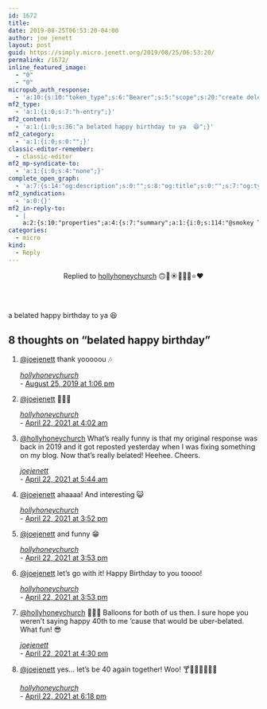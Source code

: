 ```yaml
---
id: 1672
title: 
date: 2019-08-25T06:53:20-04:00
author: joe jenett
layout: post
guid: https://simply.micro.jenett.org/2019/08/25/06:53:20/
permalink: /1672/
inline_featured_image:
  - "0"
  - "0"
micropub_auth_response:
  - 'a:10:{s:10:"token_type";s:6:"Bearer";s:5:"scope";s:20:"create delete update";s:2:"me";s:32:"https://simply.micro.jenett.org/";s:9:"issued_by";s:59:"https://simply.micro.jenett.org/wp-json/indieauth/1.0/token";s:9:"client_id";s:20:"https://omnibear.com";s:11:"client_name";s:8:"Omnibear";s:11:"client_icon";s:29:"https://omnibear.com/logo.svg";s:9:"issued_at";i:1565703285;s:4:"user";i:1;s:13:"last_accessed";i:1566730399;}'
mf2_type:
  - 'a:1:{i:0;s:7:"h-entry";}'
mf2_content:
  - 'a:1:{i:0;s:36:"a belated happy birthday to ya  😆";}'
mf2_category:
  - 'a:1:{i:0;s:0:"";}'
classic-editor-remember:
  - classic-editor
mf2_mp-syndicate-to:
  - 'a:1:{i:0;s:4:"none";}'
complete_open_graph:
  - 'a:7:{s:14:"og:description";s:0:"";s:8:"og:title";s:0:"";s:7:"og:type";s:0:"";s:12:"twitter:card";s:7:"summary";s:15:"twitter:creator";s:0:"";s:19:"twitter:description";s:0:"";s:8:"og:image";s:0:"";}'
mf2_syndication:
  - 'a:0:{}'
mf2_in-reply-to:
  - |
    a:2:{s:10:"properties";a:4:{s:7:"summary";a:1:{i:0;s:114:"@smokey Thank yoooooouuuuu Smokey. It's turning into a birthday weekend woo 🙃🍦☀️💞💃🥳⭐️❤️";}s:3:"url";a:1:{i:0;s:43:"https://micro.blog/hollyhoneychurch/5204804";}s:11:"publication";a:1:{i:0;s:10:"micro.blog";}s:6:"author";a:2:{s:4:"type";a:1:{i:0;s:6:"h-card";}s:10:"properties";a:3:{s:4:"name";a:1:{i:0;s:16:"hollyhoneychurch";}s:3:"url";a:1:{i:0;s:35:"https://micro.blog/hollyhoneychurch";}s:5:"photo";a:1:{i:0;s:46:"https://micro.blog/hollyhoneychurch/avatar.jpg";}}}}s:4:"type";s:4:"cite";}
categories:
  - micro
kind:
  - Reply
---
```

<div class="entry-reaction"><section class="h-cite response u-in-reply-to"><header><span class="kind-display-text">Replied to</span> <a href="https://micro.blog/hollyhoneychurch/5204804">hollyhoneychurch</a> 🙃🍦☀️💞💃🥳⭐️❤️</header>
</section></div>
<div class="entry-content e-content" itemprop="description articleBody">
<p>a belated happy birthday to ya  😆</p></div>

<h2 id="comments-title">8 thoughts on “<span>belated happy birthday</span>”		</h2>


<ol class="commentlist">
<li class="webmention even thread-even depth-1 u-comment h-cite h-entry p-comment comment" id="li-comment-436">
<article id="comment-436" class="comment " itemprop="comment" itemscope="" itemtype="http://schema.org/Comment">
<div class="comment-content p-summary p-name" itemprop="text name description">
<p><a href="https://micro.blog/joejenett" rel="nofollow ugc">@joejenett</a> thank yooooou 🎶</p>
</div>
<footer>
<div class="comment-meta commentmetadata">
<address class="comment-author p-author author vcard hcard h-card" itemprop="creator" itemscope="" itemtype="http://schema.org/Person">
<cite class="fn p-name" itemprop="name"><a href="https://micro.blog/hollyhoneychurch" rel="external nofollow ugc" class="u-url url">hollyhoneychurch</a></cite>						</address>
<span class="sep">-</span>
<a href="https://micro.blog/hollyhoneychurch/5209434"><time class="updated published dt-updated dt-published" datetime="2019-08-25T13:06:17-04:00" itemprop="datePublished dateModified dateCreated">
August 25, 2019 at 1:06 pm						</time></a>
</div>
</footer>
</article>
</li>
<!-- #comment-## -->
<li class="webmention odd alt thread-odd thread-alt depth-1 u-comment h-cite h-entry p-comment comment" id="li-comment-512">
<article id="comment-512" class="comment " itemprop="comment" itemscope="" itemtype="http://schema.org/Comment">
<div class="comment-content p-summary p-name" itemprop="text name description">
<p><a href="https://micro.blog/joejenett" rel="nofollow ugc">@joejenett</a> 🤪😸👻</p>
</div>
<footer>
<div class="comment-meta commentmetadata">
<address class="comment-author p-author author vcard hcard h-card" itemprop="creator" itemscope="" itemtype="http://schema.org/Person">
<cite class="fn p-name" itemprop="name"><a href="https://micro.blog/hollyhoneychurch" rel="external nofollow ugc" class="u-url url">hollyhoneychurch</a></cite>						</address>
<span class="sep">-</span>
<a href="https://micro.blog/hollyhoneychurch/11355103"><time class="updated published dt-updated dt-published" datetime="2021-04-22T04:02:00-04:00" itemprop="datePublished dateModified dateCreated">
April 22, 2021 at 4:02 am						</time></a>
</div>
</footer>
</article>
</li>
<!-- #comment-## -->
<li class="webmention even thread-even depth-1 u-comment h-cite h-entry p-comment comment" id="li-comment-513">
<article id="comment-513" class="comment " itemprop="comment" itemscope="" itemtype="http://schema.org/Comment">
<div class="comment-content p-summary p-name" itemprop="text name description">
<p><a href="https://micro.blog/hollyhoneychurch" rel="nofollow ugc">@hollyhoneychurch</a> What’s really funny is that my original response was back in 2019 and it got reposted yesterday when I was fixing something on my blog. Now that’s really belated! Heehee. Cheers.</p>
</div>
<footer>
<div class="comment-meta commentmetadata">
<address class="comment-author p-author author vcard hcard h-card" itemprop="creator" itemscope="" itemtype="http://schema.org/Person">
<cite class="fn p-name" itemprop="name"><a href="https://micro.blog/joejenett" rel="external nofollow ugc" class="u-url url">joejenett</a></cite>						</address>
<span class="sep">-</span>
<a href="https://micro.blog/joejenett/11355341"><time class="updated published dt-updated dt-published" datetime="2021-04-22T05:44:01-04:00" itemprop="datePublished dateModified dateCreated">
April 22, 2021 at 5:44 am						</time></a>
</div>
</footer>
</article>
</li>
<!-- #comment-## -->
<li class="webmention odd alt thread-odd thread-alt depth-1 u-comment h-cite h-entry p-comment comment" id="li-comment-514">
<article id="comment-514" class="comment " itemprop="comment" itemscope="" itemtype="http://schema.org/Comment">
<div class="comment-content p-summary p-name" itemprop="text name description">
<p><a href="https://micro.blog/joejenett" rel="nofollow ugc">@joejenett</a> ahaaaa! And interesting 😺</p>
</div>
<footer>
<div class="comment-meta commentmetadata">
<address class="comment-author p-author author vcard hcard h-card" itemprop="creator" itemscope="" itemtype="http://schema.org/Person">
<cite class="fn p-name" itemprop="name"><a href="https://micro.blog/hollyhoneychurch" rel="external nofollow ugc" class="u-url url">hollyhoneychurch</a></cite>						</address>
<span class="sep">-</span>
<a href="https://micro.blog/hollyhoneychurch/11357231"><time class="updated published dt-updated dt-published" datetime="2021-04-22T15:52:52-04:00" itemprop="datePublished dateModified dateCreated">
April 22, 2021 at 3:52 pm						</time></a>
</div>
</footer>
</article>
</li>
<!-- #comment-## -->
<li class="webmention even thread-even depth-1 u-comment h-cite h-entry p-comment comment" id="li-comment-515">
<article id="comment-515" class="comment " itemprop="comment" itemscope="" itemtype="http://schema.org/Comment">
<div class="comment-content p-summary p-name" itemprop="text name description">
<p><a href="https://micro.blog/joejenett" rel="nofollow ugc">@joejenett</a> and funny 😁</p>
</div>
<footer>
<div class="comment-meta commentmetadata">
<address class="comment-author p-author author vcard hcard h-card" itemprop="creator" itemscope="" itemtype="http://schema.org/Person">
<cite class="fn p-name" itemprop="name"><a href="https://micro.blog/hollyhoneychurch" rel="external nofollow ugc" class="u-url url">hollyhoneychurch</a></cite>						</address>
<span class="sep">-</span>
<a href="https://micro.blog/hollyhoneychurch/11357251"><time class="updated published dt-updated dt-published" datetime="2021-04-22T15:53:15-04:00" itemprop="datePublished dateModified dateCreated">
April 22, 2021 at 3:53 pm						</time></a>
</div>
</footer>
</article>
</li>
<!-- #comment-## -->
<li class="webmention odd alt thread-odd thread-alt depth-1 u-comment h-cite h-entry p-comment comment" id="li-comment-516">
<article id="comment-516" class="comment " itemprop="comment" itemscope="" itemtype="http://schema.org/Comment">
<div class="comment-content p-summary p-name" itemprop="text name description">
<p><a href="https://micro.blog/joejenett" rel="nofollow ugc">@joejenett</a> let’s go with it! Happy Birthday to you toooo!</p>
</div>
<footer>
<div class="comment-meta commentmetadata">
<address class="comment-author p-author author vcard hcard h-card" itemprop="creator" itemscope="" itemtype="http://schema.org/Person">
<cite class="fn p-name" itemprop="name"><a href="https://micro.blog/hollyhoneychurch" rel="external nofollow ugc" class="u-url url">hollyhoneychurch</a></cite>						</address>
<span class="sep">-</span>
<a href="https://micro.blog/hollyhoneychurch/11357254"><time class="updated published dt-updated dt-published" datetime="2021-04-22T15:53:54-04:00" itemprop="datePublished dateModified dateCreated">
April 22, 2021 at 3:53 pm						</time></a>
</div>
</footer>
</article>
</li>
<!-- #comment-## -->
<li class="webmention even thread-even depth-1 u-comment h-cite h-entry p-comment comment" id="li-comment-517">
<article id="comment-517" class="comment " itemprop="comment" itemscope="" itemtype="http://schema.org/Comment">
<div class="comment-content p-summary p-name" itemprop="text name description">
<p><a href="https://micro.blog/hollyhoneychurch" rel="nofollow ugc">@hollyhoneychurch</a> 🎈🎈🎈 Balloons for both of us then. I sure hope you weren’t saying happy 40th to me ’cause that would be uber-belated. What fun! 😎</p>
</div>
<footer>
<div class="comment-meta commentmetadata">
<address class="comment-author p-author author vcard hcard h-card" itemprop="creator" itemscope="" itemtype="http://schema.org/Person">
<cite class="fn p-name" itemprop="name"><a href="https://micro.blog/joejenett" rel="external nofollow ugc" class="u-url url">joejenett</a></cite>						</address>
<span class="sep">-</span>
<a href="https://micro.blog/joejenett/11357406"><time class="updated published dt-updated dt-published" datetime="2021-04-22T16:30:10-04:00" itemprop="datePublished dateModified dateCreated">
April 22, 2021 at 4:30 pm						</time></a>
</div>
</footer>
</article>
</li>
<!-- #comment-## -->
<li class="webmention odd alt thread-odd thread-alt depth-1 u-comment h-cite h-entry p-comment comment" id="li-comment-518">
<article id="comment-518" class="comment " itemprop="comment" itemscope="" itemtype="http://schema.org/Comment">
<div class="comment-content p-summary p-name" itemprop="text name description">
<p><a href="https://micro.blog/joejenett" rel="nofollow ugc">@joejenett</a> yes… let’s be 40 again together! Woo! 🍸🍷🥂🍻🎉🎈🎊</p>
</div>
<footer>
<div class="comment-meta commentmetadata">
<address class="comment-author p-author author vcard hcard h-card" itemprop="creator" itemscope="" itemtype="http://schema.org/Person">
<cite class="fn p-name" itemprop="name"><a href="https://micro.blog/hollyhoneychurch" rel="external nofollow ugc" class="u-url url">hollyhoneychurch</a></cite>						</address>
<span class="sep">-</span>
<a href="https://micro.blog/hollyhoneychurch/11357852"><time class="updated published dt-updated dt-published" datetime="2021-04-22T18:18:34-04:00" itemprop="datePublished dateModified dateCreated">
April 22, 2021 at 6:18 pm						</time></a></div></footer></article></li></ol>